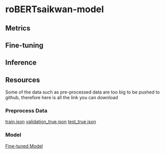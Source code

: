 # roBERTsaikwan-model

## Metrics

## Fine-tuning

## Inference

## Resources
Some of the data such as pre-processed data are too big to be pushed to github, therefore here is all the link you can download

### Preprocess Data
[train.json](https://drive.google.com/file/d/1-3RreaZi4soUuHD414nkNfCK_uwQooRf/view)
[validation_true.json](https://drive.google.com/file/d/1_zJds0bj7uXh0h-T2a9kPiT9XxkgtSfX/view)
[test_true.json](https://drive.google.com/file/d/1-298pxpI2JDPbhQhtCeaw52QBqjHdJNh/view)

### Model
[Fine-tuned Model](https://drive.google.com/file/d/1sEWiK5ZiRVJYDI8F-hFKkIM7-CAjbDUe/view)